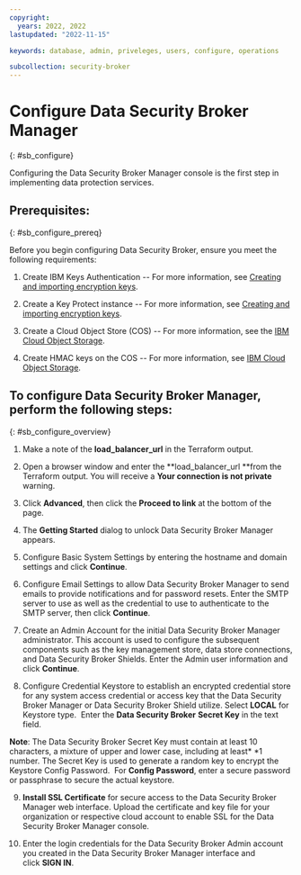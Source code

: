 ```yaml
---
copyright:
  years: 2022, 2022
lastupdated: "2022-11-15"

keywords: database, admin, priveleges, users, configure, operations

subcollection: security-broker
---
```


# Configure Data Security Broker Manager
{: #sb_configure}

Configuring the Data Security Broker Manager console is the first step
in implementing data protection services.

## **Prerequisites:**
{: #sb_configure_prereq}

Before you begin configuring Data Security Broker, ensure you meet the
following requirements:

1.  Create IBM Keys Authentication -- For more information, see
    [Creating and importing encryption
    keys](https://cloud.ibm.com/docs/key-protect?topic=key-protect-tutorial-import-keys).

2.  Create a Key Protect instance -- For more information, see [Creating
    and importing encryption
    keys](https://cloud.ibm.com/docs/key-protect?topic=key-protect-tutorial-import-keys).

3.  Create a Cloud Object Store (COS) -- For more information, see
    the [IBM Cloud Object
    Storage](https://www.ibm.com/cloud/object-storage).

4.  Create HMAC keys on the COS -- For more information, see [IBM Cloud
    Object Storage](https://www.ibm.com/cloud/object-storage).

## To configure Data Security Broker Manager, perform the following steps:
{: #sb_configure_overview}

1.  Make a note of the **load_balancer_url** in the Terraform output.

2.  Open a browser window and enter the **load_balancer_url **from the
    Terraform output. You will receive a **Your connection is not
    private** warning.

3.  Click **Advanced**, then click the **Proceed to link** at the bottom
    of the page.

4.  The **Getting Started** dialog to unlock Data Security Broker
    Manager appears.

5.  Configure Basic System Settings by entering the hostname and domain
    settings and click **Continue**.

6.  Configure Email Settings to allow Data Security Broker Manager to
    send emails to provide notifications and for password resets. Enter
    the SMTP server to use as well as the credential to use to
    authenticate to the SMTP server, then click **Continue**.

7.  Create an Admin Account for the initial Data Security Broker Manager
    administrator. This account is used to configure the subsequent
    components such as the key management store, data store connections,
    and Data Security Broker Shields. Enter the Admin user information
    and click **Continue**.

8.  Configure Credential Keystore to establish an encrypted credential
    store for any system access credential or access key that the Data
    Security Broker Manager or Data Security Broker Shield utilize. Select **LOCAL** for Keystore type.  Enter the **Data Security Broker** **Secret Key** in the text field. 

**Note**: The Data Security Broker Secret Key must contain at least 10
characters, a mixture of upper and lower case, including at least* *1
number. The Secret Key is used to generate a random key to encrypt the
Keystore Config Password.  For **Config Password**, enter a secure
password or passphrase to secure the actual keystore.

9.  **Install SSL Certificate** for secure access to the Data Security
    Broker Manager web interface. Upload the certificate and key file
    for your organization or respective cloud account to enable SSL for
    the Data Security Broker Manager console.

10. Enter the login credentials for the Data Security Broker Admin
    account you created in the Data Security Broker Manager interface
    and click **SIGN IN**. 
